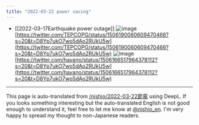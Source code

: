 ```yaml
---
title: "2022-03-22 power saving"
---
```


- [[2022-03-17Earthquake power outage]]
![image](https://gyazo.com/44451f2754e645f11d99615a8aa38169/thumb/1000)
[https://twitter.com/TEPCOPG/status/1506190060609470466?s=20&t=D8Yp7ukO7wo5dAo2RUkU5w](https://twitter.com/TEPCOPG/status/1506190060609470466?s=20&t=D8Yp7ukO7wo5dAo2RUkU5w)
![image](https://gyazo.com/53ef0791859f2eeb5895b15cdd75bb63/thumb/1000)
[https://twitter.com/hayano/status/1506166517964378112?s=20&t=D8Yp7ukO7wo5dAo2RUkU5w](https://twitter.com/hayano/status/1506166517964378112?s=20&t=D8Yp7ukO7wo5dAo2RUkU5w)

---
This page is auto-translated from [/nishio/2022-03-22節電](https://scrapbox.io/nishio/2022-03-22節電) using DeepL. If you looks something interesting but the auto-translated English is not good enough to understand it, feel free to let me know at [@nishio_en](https://twitter.com/nishio_en). I'm very happy to spread my thought to non-Japanese readers.
